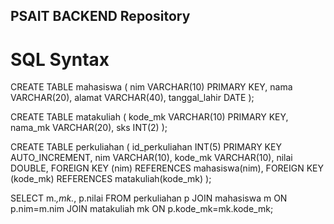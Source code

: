 ## PSAIT BACKEND Repository

# SQL Syntax

CREATE TABLE mahasiswa (
nim VARCHAR(10) PRIMARY KEY,
nama VARCHAR(20),
alamat VARCHAR(40),
tanggal_lahir DATE
);

CREATE TABLE matakuliah (
kode_mk VARCHAR(10) PRIMARY KEY,
nama_mk VARCHAR(20),
sks INT(2)
);

CREATE TABLE perkuliahan (
id_perkuliahan INT(5) PRIMARY KEY AUTO_INCREMENT,
nim VARCHAR(10),
kode_mk VARCHAR(10),
nilai DOUBLE,
FOREIGN KEY (nim) REFERENCES mahasiswa(nim),
FOREIGN KEY (kode_mk) REFERENCES matakuliah(kode_mk)
);

SELECT m.*,mk.*, p.nilai FROM perkuliahan p 
	JOIN mahasiswa m ON p.nim=m.nim 
	JOIN matakuliah mk ON p.kode_mk=mk.kode_mk;
